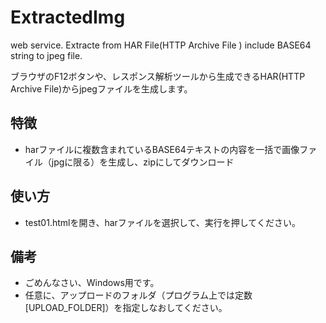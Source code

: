# ExtractedImg
web service. Extracte from HAR File(HTTP Archive File ) include BASE64 string to jpeg file.

ブラウザのF12ボタンや、レスポンス解析ツールから生成できるHAR(HTTP Archive File)からjpegファイルを生成します。

## 特徴
* harファイルに複数含まれているBASE64テキストの内容を一括で画像ファイル（jpgに限る）を生成し、zipにしてダウンロード

## 使い方
* test01.htmlを開き、harファイルを選択して、実行を押してください。

## 備考
* ごめんなさい、Windows用です。
* 任意に、アップロードのフォルダ（プログラム上では定数[UPLOAD_FOLDER]）を指定しなおしてください。
